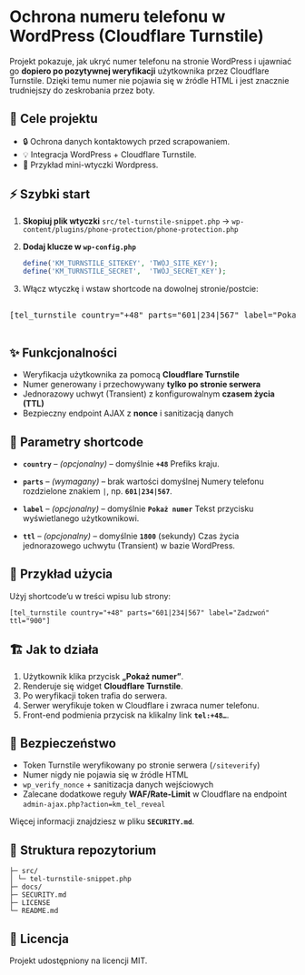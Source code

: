 # Ochrona numeru telefonu w WordPress (Cloudflare Turnstile)

Projekt pokazuje, jak ukryć numer telefonu na stronie WordPress i ujawniać go **dopiero po pozytywnej weryfikacji** użytkownika przez Cloudflare Turnstile.
Dzięki temu numer nie pojawia się w źródle HTML i jest znacznie trudniejszy do zeskrobania przez boty.

## 🎯 Cele projektu

- 🔒 Ochrona danych kontaktowych przed scrapowaniem.
- 💡 Integracja WordPress + Cloudflare Turnstile.
- 🧩 Przykład mini-wtyczki Wordpress.

## ⚡️ Szybki start

1. **Skopiuj plik wtyczki**
   `src/tel-turnstile-snippet.php` → `wp-content/plugins/phone-protection/phone-protection.php`
2. **Dodaj klucze w `wp-config.php`**

   ```php
   define('KM_TURNSTILE_SITEKEY', 'TWÓJ_SITE_KEY');
   define('KM_TURNSTILE_SECRET',  'TWÓJ_SECRET_KEY');
   ```

3. Włącz wtyczkę i wstaw shortcode na dowolnej stronie/postcie:
<pre>

[tel_turnstile country="+48" parts="601|234|567" label="Pokaż numer" ttl="1800"]

</pre>
## ✨ Funkcjonalności

- Weryfikacja użytkownika za pomocą **Cloudflare Turnstile**
- Numer generowany i przechowywany **tylko po stronie serwera**
- Jednorazowy uchwyt (Transient) z konfigurowalnym **czasem życia (TTL)**
- Bezpieczny endpoint AJAX z **nonce** i sanitizacją danych

## 🔧 Parametry shortcode

- **`country`** – _(opcjonalny)_ – domyślnie **`+48`**
  Prefiks kraju.

- **`parts`** – _(wymagany)_ – brak wartości domyślnej
  Numery telefonu rozdzielone znakiem `|`, np. **`601|234|567`**.

- **`label`** – _(opcjonalny)_ – domyślnie **`Pokaż numer`**
  Tekst przycisku wyświetlanego użytkownikowi.

- **`ttl`** – _(opcjonalny)_ – domyślnie **`1800`** (sekundy)
  Czas życia jednorazowego uchwytu (Transient) w bazie WordPress.

## 📝 Przykład użycia

Użyj shortcode’u w treści wpisu lub strony:

```text
[tel_turnstile country="+48" parts="601|234|567" label="Zadzwoń" ttl="900"]
```

## 🏗 Jak to działa

1. Użytkownik klika przycisk **„Pokaż numer”**.
2. Renderuje się widget **Cloudflare Turnstile**.
3. Po weryfikacji token trafia do serwera.
4. Serwer weryfikuje token w Cloudflare i zwraca numer telefonu.
5. Front-end podmienia przycisk na klikalny link **`tel:+48…`**.

## 🔐 Bezpieczeństwo

- Token Turnstile weryfikowany po stronie serwera (`/siteverify`)
- Numer nigdy nie pojawia się w źródle HTML
- `wp_verify_nonce` + sanitizacja danych wejściowych
- Zalecane dodatkowe reguły **WAF/Rate-Limit** w Cloudflare
  na endpoint `admin-ajax.php?action=km_tel_reveal`

Więcej informacji znajdziesz w pliku **`SECURITY.md`**.

## 📂 Struktura repozytorium

```text
├─ src/
│ └─ tel-turnstile-snippet.php
├─ docs/
├─ SECURITY.md
├─ LICENSE
└─ README.md
```

## 📝 Licencja

Projekt udostępniony na licencji MIT.
